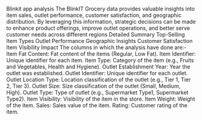 Blinkit app analysis
The BlinkIT Grocery data provides valuable insights into item sales, outlet performance, customer satisfaction, and geographic distribution. By leveraging this information, strategic decisions can be made to enhance product offerings, improve outlet operations, and better serve customer needs across different regions
Detailed Summary
Top-Selling Item Types
Outlet Performance
Geographic Insights
Customer Satisfaction
Item Visibility Impact
The columns in which the analysis have done are:-
Item Fat Content: Fat content of the items (Regular, Low Fat).
Item Identifier: Unique identifier for each item.
Item Type: Category of the item (e.g., Fruits and Vegetables, Health and Hygiene).
Outlet Establishment Year: Year the outlet was established.
Outlet Identifier: Unique identifier for each outlet.
Outlet Location Type: Location classification of the outlet (e.g., Tier 1, Tier 2, Tier 3).
Outlet Size: Size classification of the outlet (Small, Medium, High).
Outlet Type: Type of outlet (e.g., Supermarket Type1, Supermarket Type2).
Item Visibility: Visibility of the item in the store.
Item Weight: Weight of the item.
Sales: Sales value of the item.
Rating: Customer rating of the item.
